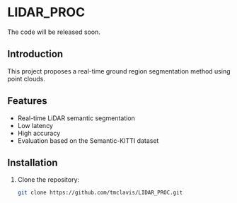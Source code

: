 # LIDAR_PROC

The code will be released soon.

## Introduction

This project proposes a real-time ground region segmentation method using point clouds.

## Features

- Real-time LiDAR semantic segmentation
- Low latency
- High accuracy
- Evaluation based on the Semantic-KITTI dataset

## Installation

1. Clone the repository:
   ```bash
   git clone https://github.com/tmclavis/LIDAR_PROC.git
